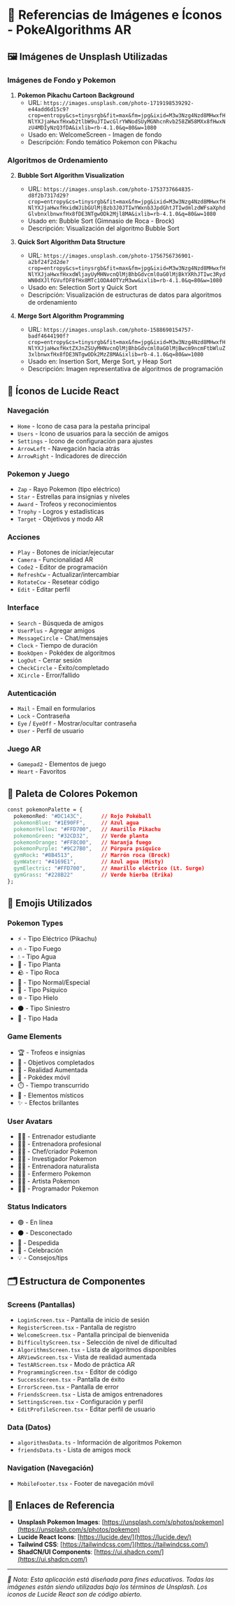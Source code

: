 # 📸 Referencias de Imágenes e Íconos - PokeAlgorithms AR

## 🖼️ Imágenes de Unsplash Utilizadas

### Imágenes de Fondo y Pokemon
1. **Pokemon Pikachu Cartoon Background**
   - URL: `https://images.unsplash.com/photo-1719198539292-e44add6d15c9?crop=entropy&cs=tinysrgb&fit=max&fm=jpg&ixid=M3w3Nzg4Nzd8MHwxfHNlYXJjaHwxfHxwb2tlbW9uJTIwcGlrYWNodSUyMGNhcnRvb258ZW58MXx8fHwxNzU4MDIyNzQ3fDA&ixlib=rb-4.1.0&q=80&w=1080`
   - Usado en: WelcomeScreen - Imagen de fondo
   - Descripción: Fondo temático Pokemon con Pikachu

### Algoritmos de Ordenamiento
2. **Bubble Sort Algorithm Visualization**
   - URL: `https://images.unsplash.com/photo-1753737664835-d8f2b7317d29?crop=entropy&cs=tinysrgb&fit=max&fm=jpg&ixid=M3w3Nzg4Nzd8MHwxfHNlYXJjaHwxfHxidWJibGUlMjBzb3J0JTIwYWxnb3JpdGhtJTIwdmlzdWFsaXphdGlvbnxlbnwxfHx8fDE3NTgwODk2Mjl8MA&ixlib=rb-4.1.0&q=80&w=1080`
   - Usado en: Bubble Sort (Gimnasio de Roca - Brock)
   - Descripción: Visualización del algoritmo Bubble Sort

3. **Quick Sort Algorithm Data Structure**
   - URL: `https://images.unsplash.com/photo-1756756736901-a2bf24f2d2de?crop=entropy&cs=tinysrgb&fit=max&fm=jpg&ixid=M3w3Nzg4Nzd8MHwxfHNlYXJjaHwxfHxxdWljayUyMHNvcnQlMjBhbGdvcml0aG0lMjBkYXRhJTIwc3RydWN0dXJlfGVufDF8fHx8MTc1ODA4OTYzM3ww&ixlib=rb-4.1.0&q=80&w=1080`
   - Usado en: Selection Sort y Quick Sort
   - Descripción: Visualización de estructuras de datos para algoritmos de ordenamiento

4. **Merge Sort Algorithm Programming**
   - URL: `https://images.unsplash.com/photo-1588690154757-badf4644190f?crop=entropy&cs=tinysrgb&fit=max&fm=jpg&ixid=M3w3Nzg4Nzd8MHwxfHNlYXJjaHwxfHxtZXJnZSUyMHNvcnQlMjBhbGdvcml0aG0lMjBwcm9ncmFtbWluZ3xlbnwxfHx8fDE3NTgwODk2MzZ8MA&ixlib=rb-4.1.0&q=80&w=1080`
   - Usado en: Insertion Sort, Merge Sort, y Heap Sort
   - Descripción: Imagen representativa de algoritmos de programación

## 🎨 Íconos de Lucide React

### Navegación
- `Home` - Icono de casa para la pestaña principal
- `Users` - Icono de usuarios para la sección de amigos
- `Settings` - Icono de configuración para ajustes
- `ArrowLeft` - Navegación hacia atrás
- `ArrowRight` - Indicadores de dirección

### Pokemon y Juego
- `Zap` - Rayo Pokemon (tipo eléctrico)
- `Star` - Estrellas para insignias y niveles
- `Award` - Trofeos y reconocimientos
- `Trophy` - Logros y estadísticas
- `Target` - Objetivos y modo AR

### Acciones
- `Play` - Botones de iniciar/ejecutar
- `Camera` - Funcionalidad AR
- `Code2` - Editor de programación
- `RefreshCw` - Actualizar/intercambiar
- `RotateCcw` - Resetear código
- `Edit` - Editar perfil

### Interface
- `Search` - Búsqueda de amigos
- `UserPlus` - Agregar amigos
- `MessageCircle` - Chat/mensajes
- `Clock` - Tiempo de duración
- `BookOpen` - Pokédex de algoritmos
- `LogOut` - Cerrar sesión
- `CheckCircle` - Éxito/completado
- `XCircle` - Error/fallido

### Autenticación
- `Mail` - Email en formularios
- `Lock` - Contraseña
- `Eye` / `EyeOff` - Mostrar/ocultar contraseña
- `User` - Perfil de usuario

### Juego AR
- `Gamepad2` - Elementos de juego
- `Heart` - Favoritos

## 🎨 Paleta de Colores Pokemon

```css
const pokemonPalette = {
  pokemonRed: "#DC143C",      // Rojo Pokéball
  pokemonBlue: "#1E90FF",     // Azul agua
  pokemonYellow: "#FFD700",   // Amarillo Pikachu
  pokemonGreen: "#32CD32",    // Verde planta
  pokemonOrange: "#FF8C00",   // Naranja fuego
  pokemonPurple: "#9C27B0",   // Púrpura psíquico
  gymRock: "#8B4513",         // Marrón roca (Brock)
  gymWater: "#4169E1",        // Azul agua (Misty)
  gymElectric: "#FFD700",     // Amarillo eléctrico (Lt. Surge)
  gymGrass: "#228B22"         // Verde hierba (Erika)
};
```

## 📱 Emojis Utilizados

### Pokemon Types
- ⚡ - Tipo Eléctrico (Pikachu)
- 🔥 - Tipo Fuego
- 💧 - Tipo Agua
- 🌱 - Tipo Planta
- 🪨 - Tipo Roca
- 🌟 - Tipo Normal/Especial
- 💜 - Tipo Psíquico
- ❄️ - Tipo Hielo
- ⚫ - Tipo Siniestro
- 🌈 - Tipo Hada

### Game Elements
- 🏆 - Trofeos e insignias
- 🎯 - Objetivos completados
- 🥽 - Realidad Aumentada
- 📱 - Pokédex móvil
- ⏱️ - Tiempo transcurrido
- 🔮 - Elementos místicos
- ✨ - Efectos brillantes

### User Avatars
- 🧑‍🎓 - Entrenador estudiante
- 👩‍💼 - Entrenadora profesional
- 👨‍🍳 - Chef/criador Pokemon
- 🧑‍🔬 - Investigador Pokemon
- 👩‍🌾 - Entrenadora naturalista
- 🧑‍⚕️ - Enfermero Pokemon
- 👩‍🎨 - Artista Pokemon
- 🧑‍💻 - Programador Pokemon

### Status Indicators
- 🟢 - En línea
- ⚫ - Desconectado
- 👋 - Despedida
- 🎉 - Celebración
- 💡 - Consejos/tips

## 🗂️ Estructura de Componentes

### Screens (Pantallas)
- `LoginScreen.tsx` - Pantalla de inicio de sesión
- `RegisterScreen.tsx` - Pantalla de registro
- `WelcomeScreen.tsx` - Pantalla principal de bienvenida
- `DifficultyScreen.tsx` - Selección de nivel de dificultad
- `AlgorithmsScreen.tsx` - Lista de algoritmos disponibles
- `ARViewScreen.tsx` - Vista de realidad aumentada
- `TestARScreen.tsx` - Modo de práctica AR
- `ProgrammingScreen.tsx` - Editor de código
- `SuccessScreen.tsx` - Pantalla de éxito
- `ErrorScreen.tsx` - Pantalla de error
- `FriendsScreen.tsx` - Lista de amigos entrenadores
- `SettingsScreen.tsx` - Configuración y perfil
- `EditProfileScreen.tsx` - Editar perfil de usuario

### Data (Datos)
- `algorithmsData.ts` - Información de algoritmos Pokemon
- `friendsData.ts` - Lista de amigos mock

### Navigation (Navegación)
- `MobileFooter.tsx` - Footer de navegación móvil

## 🔗 Enlaces de Referencia

- **Unsplash Pokemon Images**: [https://unsplash.com/s/photos/pokemon](https://unsplash.com/s/photos/pokemon)
- **Lucide React Icons**: [https://lucide.dev/](https://lucide.dev/)
- **Tailwind CSS**: [https://tailwindcss.com/](https://tailwindcss.com/)
- **ShadCN/UI Components**: [https://ui.shadcn.com/](https://ui.shadcn.com/)

---

*📝 Nota: Esta aplicación está diseñada para fines educativos. Todas las imágenes están siendo utilizadas bajo los términos de Unsplash. Los iconos de Lucide React son de código abierto.*